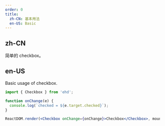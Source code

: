 ```yaml
---
order: 0
title:
  zh-CN: 基本用法
  en-US: Basic
---
```


## zh-CN

简单的 checkbox。

## en-US

Basic usage of checkbox.

```jsx
import { Checkbox } from 'ehd';

function onChange(e) {
  console.log(`checked = ${e.target.checked}`);
}

ReactDOM.render(<Checkbox onChange={onChange}>Checkbox</Checkbox>, mountNode);
```
